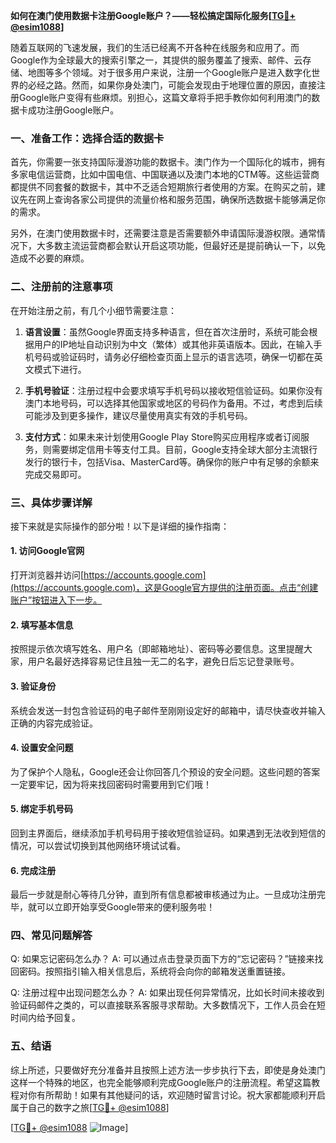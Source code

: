**如何在澳门使用数据卡注册Google账户？——轻松搞定国际化服务[[TG💪+ @esim1088](https://t.me/s/esim1088)]**

随着互联网的飞速发展，我们的生活已经离不开各种在线服务和应用了。而Google作为全球最大的搜索引擎之一，其提供的服务覆盖了搜索、邮件、云存储、地图等多个领域。对于很多用户来说，注册一个Google账户是进入数字化世界的必经之路。然而，如果你身处澳门，可能会发现由于地理位置的原因，直接注册Google账户变得有些麻烦。别担心，这篇文章将手把手教你如何利用澳门的数据卡成功注册Google账户。

### 一、准备工作：选择合适的数据卡

首先，你需要一张支持国际漫游功能的数据卡。澳门作为一个国际化的城市，拥有多家电信运营商，比如中国电信、中国联通以及澳门本地的CTM等。这些运营商都提供不同套餐的数据卡，其中不乏适合短期旅行者使用的方案。在购买之前，建议先在网上查询各家公司提供的流量价格和服务范围，确保所选数据卡能够满足你的需求。

另外，在澳门使用数据卡时，还需要注意是否需要额外申请国际漫游权限。通常情况下，大多数主流运营商都会默认开启这项功能，但最好还是提前确认一下，以免造成不必要的麻烦。

### 二、注册前的注意事项

在开始注册之前，有几个小细节需要注意：

1. **语言设置**：虽然Google界面支持多种语言，但在首次注册时，系统可能会根据用户的IP地址自动识别为中文（繁体）或其他非英语版本。因此，在输入手机号码或验证码时，请务必仔细检查页面上显示的语言选项，确保一切都在英文模式下进行。

2. **手机号验证**：注册过程中会要求填写手机号码以接收短信验证码。如果你没有澳门本地号码，可以选择其他国家或地区的号码作为备用。不过，考虑到后续可能涉及到更多操作，建议尽量使用真实有效的手机号码。

3. **支付方式**：如果未来计划使用Google Play Store购买应用程序或者订阅服务，则需要绑定信用卡等支付工具。目前，Google支持全球大部分主流银行发行的银行卡，包括Visa、MasterCard等。确保你的账户中有足够的余额来完成交易即可。

### 三、具体步骤详解

接下来就是实际操作的部分啦！以下是详细的操作指南：

#### 1. 访问Google官网
打开浏览器并访问[https://accounts.google.com](https://accounts.google.com)，这是Google官方提供的注册页面。点击“创建账户”按钮进入下一步。

#### 2. 填写基本信息
按照提示依次填写姓名、用户名（即邮箱地址）、密码等必要信息。这里提醒大家，用户名最好选择容易记住且独一无二的名字，避免日后忘记登录账号。

#### 3. 验证身份
系统会发送一封包含验证码的电子邮件至刚刚设定好的邮箱中，请尽快查收并输入正确的内容完成验证。

#### 4. 设置安全问题
为了保护个人隐私，Google还会让你回答几个预设的安全问题。这些问题的答案一定要牢记，因为将来找回密码时需要用到它们哦！

#### 5. 绑定手机号码
回到主界面后，继续添加手机号码用于接收短信验证码。如果遇到无法收到短信的情况，可以尝试切换到其他网络环境试试看。

#### 6. 完成注册
最后一步就是耐心等待几分钟，直到所有信息都被审核通过为止。一旦成功注册完毕，就可以立即开始享受Google带来的便利服务啦！

### 四、常见问题解答

Q: 如果忘记密码怎么办？
A: 可以通过点击登录页面下方的“忘记密码？”链接来找回密码。按照指引输入相关信息后，系统将会向你的邮箱发送重置链接。

Q: 注册过程中出现问题怎么办？
A: 如果出现任何异常情况，比如长时间未接收到验证码邮件之类的，可以直接联系客服寻求帮助。大多数情况下，工作人员会在短时间内给予回复。

### 五、结语

综上所述，只要做好充分准备并且按照上述方法一步步执行下去，即使是身处澳门这样一个特殊的地区，也完全能够顺利完成Google账户的注册流程。希望这篇教程对你有所帮助！如果有其他疑问的话，欢迎随时留言讨论。祝大家都能顺利开启属于自己的数字之旅[[TG💪+ @esim1088](https://t.me/s/esim1088)] 

[[TG💪+ @esim1088](https://t.me/s/esim1088) ![Image](https://i.postimg.cc/4NQfJmqS/Snipaste-2025-05-13-00-14-12.png)]